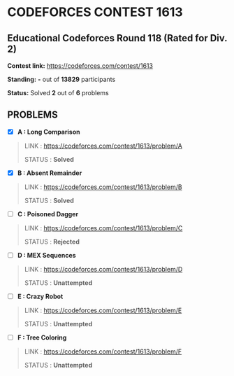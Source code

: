# CODEFORCES CONTEST 1613

## Educational Codeforces Round 118 (Rated for Div. 2)

**Contest link:** https://codeforces.com/contest/1613

**Standing:** **-** out of **13829** participants

**Status:** Solved **2** out of **6** problems

## PROBLEMS

- [x] **A : Long Comparison**

> LINK : https://codeforces.com/contest/1613/problem/A
>
> STATUS : **Solved**

- [x] **B : Absent Remainder**

> LINK : https://codeforces.com/contest/1613/problem/B
>
> STATUS : **Solved**

- [ ] **C : Poisoned Dagger**

> LINK : https://codeforces.com/contest/1613/problem/C
>
> STATUS : **Rejected**

- [ ] **D : MEX Sequences**

> LINK : https://codeforces.com/contest/1613/problem/D
>
> STATUS : **Unattempted**

- [ ] **E : Crazy Robot**

> LINK : https://codeforces.com/contest/1613/problem/E
>
> STATUS : **Unattempted**

- [ ] **F : Tree Coloring**

> LINK : https://codeforces.com/contest/1613/problem/F
>
> STATUS : **Unattempted**

